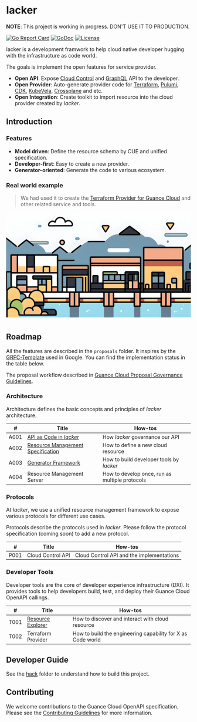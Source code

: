 # Iacker

**NOTE**: This project is working in progress. DON'T USE IT TO PRODUCTION.

[![Go Report Card](https://goreportcard.com/badge/github.com/GuanceCloud/iacker)](https://goreportcard.com/report/github.com/GuanceCloud/iacker)
[![GoDoc](https://godoc.org/github.com/GuanceCloud/iacker?status.svg)](https://godoc.org/github.com/GuanceCloud/iacker)
[![License](https://img.shields.io/github/license/GuanceCloud/iacker.svg)](https://www.apache.org/licenses/LICENSE-2.0)

Iacker is a development framwork to help cloud native developer hugging with the infrastructure as code world.

The goals is implement the open features for service provider.

* **Open API**: Expose [Cloud Control]() and [GraphQL]() API to the developer.
* **Open Provider**: Auto-generate provider code for [Terraform](https://www.terraform.io), [Pulumi](https://www.pulumi.com), [CDK](https://developer.hashicorp.com/terraform/cdktf), [KubeVela](https://kubevela.io), [Crossplane](https://www.crossplane.io) and etc.
* **Open Integration**: Create toolkit to import resource into the cloud provider created by *Iacker*.

## Introduction

<!-- ![Graph](./artwork/arch.svg) -->

### Features

* **Model driven**: Define the resource schema by CUE and unified specification.
* **Developer-first**: Easy to create a new provider.
* **Generator-oriented**: Generate the code to various ecosystem.

### Real world example

> We had used it to create the [Terraform Provider for Guance Cloud](https://github.com/GuanceCloud/terraform-provider-guance) and other related service and tools.

![Logo](./artwork/banner-ins.jpeg)

## Roadmap

All the features are described in the `proposals` folder. It inspires by the [GRFC-Template](https://github.com/grpc/proposal/blob/master/GRFC-TEMPLATE.md) used in Google. You can find the implementation status in the table below.

The proposal workflow described in [Guance Cloud Proposal Governance Guidelines](https://github.com/GuanceCloud/community/tree/main/proposals).

### Architecture

Architecture defines the basic concepts and principles of *Iacker* architecture.

| #    | Title                         | How-tos |
| ---- | ----------------------------- | -------------- |
| A001 | [API as Code in *Iacker*](./proposals/A001-api-as-code-overview.md)   | How *Iacker* governance our API |
| A002 | [Resource Management Specification](./proposals/A002-resource-management-specification.md) | How to define a new cloud resource |
| A003 | [Generator Framework](./proposals/A003-generator-framework.md) | How to build developer tools by *Iacker* |
| A004 | Resource Management Server | How to develop once, run as multiple protocols |

### Protocols

At *Iacker*, we use a unified resource management framework to expose various protocols for different use cases.

Protocols describe the protocols used in *Iacker*. Please follow the protocol specification (coming soon) to add a new protocol.

| #    | Title                         | How-tos |
| ---- | ----------------------------- | -------------- |
| P001 | Cloud Control API | Cloud Control API and the implementations |

### Developer Tools

Developer tools are the core of developer experience infrastructure (DXI). It provides tools to help developers build, test, and deploy their Guance Cloud OpenAPI callings.

| #    | Title                         | How-tos |
| ---- | ----------------------------- | -------------- |
| T001 | [Resource Explorer](./proposals/T001-resource-explorer.md) | How to discover and interact with cloud resource |
| T002 | Terraform Provider | How to build the engineering capability for X as Code world |

## Developer Guide

See the [hack](./hack) folder to understand how to build this project.

## Contributing

We welcome contributions to the Guance Cloud OpenAPI specification. Please see the [Contributing Guidelines](https://guance.io/contribution-guide/) for more information.
